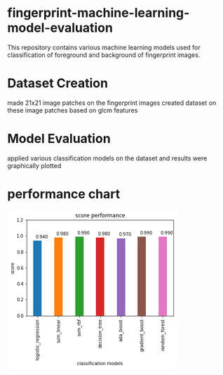 # fingerprint-machine-learning-model-evaluation
This repository contains various machine learning models used for classification of foreground and background of fingerprint images. 
# Dataset Creation
made 21x21 image patches on the fingerprint images
created dataset on these image patches based on glcm features
# Model Evaluation 
applied various classification models on the dataset and results were graphically plotted
# performance chart
![alt text](https://github.com/Arjun-Arvindakshan/fingerprint-machine-learning-model-evaluation/blob/master/fingerprint_performance.png)
